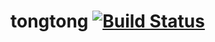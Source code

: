 # tongtong [![Build Status](https://travis-ci.org/h9379203/tongtong.svg?branch=master)](https://travis-ci.org/h9379203/tongtong)
